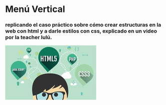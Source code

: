 # Menú Vertical
### replicando el caso práctico sobre cómo crear estructuras en la web con html y a darle estilos con css, explicado en un video por la teacher lulú.
![Con titulo](assets/imgs/developer.jpg "developer")
